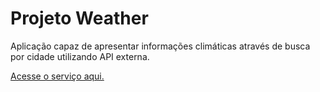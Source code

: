 # Projeto Weather
Aplicação capaz de apresentar informações climáticas através de busca por cidade utilizando API externa.

[Acesse o serviço aqui.](https://weatherlucandes.netlify.app/)
